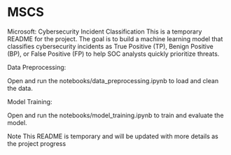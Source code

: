 # MSCS
Microsoft: Cybersecurity Incident Classification
This is a temporary README for the project. The goal is to build a machine learning model that classifies cybersecurity incidents as True Positive (TP), Benign Positive (BP), or False Positive (FP) to help SOC analysts quickly prioritize threats.


Data Preprocessing:

Open and run the notebooks/data_preprocessing.ipynb to load and clean the data.

Model Training:

Open and run the notebooks/model_training.ipynb to train and evaluate the model.

Note
This README is temporary and will be updated with more details as the project progress
